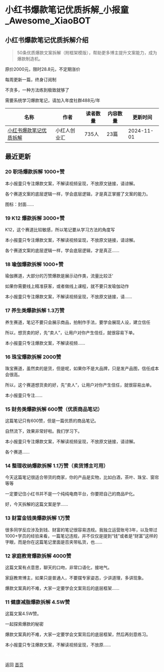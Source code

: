 # 小红书爆款笔记优质拆解_小报童_Awesome_XiaoBOT

## 小红书爆款笔记优质拆解介绍
> 50条优质爆款文案拆解（附框架模版），帮助更多博主提升文案能力，成为爆款制造机。    
    
原价2000元，限时28.8元，不定期涨价    
    
每周更新一篇，终身订阅制    
    
不贪多，一种方法练到极致就够了    
    
需要系统学习爆款笔记，请加入年度社群488元/年  
  


|名称|作者|读者数量|内容数量|更新时间|
|---|---|---|---|---|
|[小红书爆款笔记优质拆解](https://xiaobot.net/p/xiaohongren?refer=9c3f1c95-a052-465a-9902-f6d75080262a)|小红人创业汇|735人|23篇|2024-11-01|

## 最近更新
### 20 职场爆款拆解 1000+赞

本小报童只专注爆款文案，不解读视频呈现，不放原文链接，请谅解。

各个赛道文案的底层逻辑一样，学会底层逻辑，才是真正掌握了文案的能力。



图标：封面......

### 19 K12 爆款拆解 3000+赞

K12，这个赛道比较敏感，所以笔记要从学习方法的角度写

本小报童只专注爆款文案，不解读视频呈现，不放原文链接，请谅解。

各个赛道文案的底层逻辑一样，学会底层逻辑，才是真正......

### 18 瑜伽爆款拆解 1000+赞

瑜伽赛道，大部分的万赞爆款是展示动作类，流量比较泛‘

如果你需要线上精准获客，或者做线上课程，就不要只发瑜伽动作

本小报童只专注爆款文案，不解读视频呈现，不放原文链接，请......

### 17 养生类爆款拆解 1.3万赞

养生赛道，笔记不要只会展示商品，拍制作手法，要学会展现人设，建立信任

所以，想货卖的好，先“卖人”，让用户对你产生信任，就很容易下单。

本小报童只专注爆款文案，不解读视频......

### 16 珠宝爆款拆解 2000赞

珠宝赛道，虽然卖的是货，但是呢，如果你不是大品牌，只是发产品图，信任成本会很高。

所以，这个赛道想货卖的好，先“卖人”，让用户对你产生信任，就很容易出单。

本小报童只专注......

### 15 财务类爆款拆解 600赞（优质商品笔记）

这篇笔记只有600赞，但是一篇优质的商品笔记。

自然流下，效果非常好啦。我们学习下。

本小报童只专注爆款文案，不解读视频呈现，不放原文链接，请谅解。

各个赛道......

### 14 整理收纳爆款拆解 1.1万赞（卖货博主可用）

今天这篇笔记很适合带货的商家，你的产品是实物，比如白酒，茶叶、珠宝、窗帘等等

一定要记住小红书并不是一个纯纯电商平台，你要把自己的商品IP化。

好，今天拆解的这篇文案是学......

### 13 财富金钱类爆款拆解 1万赞

很多同学反应涉及到钱、财富的笔记很容易违规。我独立运营账号3年，以及带过1000+学员的经验来看，一篇笔记违规，并不仅仅是提到“钱”或者是“财富”这样的字眼，而是你在这篇笔记里面是否夹带私货，也......

### 12 家庭教育爆款拆解 4000赞

这篇文案有点意思，聊天的口吻，非常口语化，接地气。

家庭教育博主，如果只是普通人，不要摆专家姿态，少讲道理，多讲现象。

爆款文案真的不难，大家一定要学会文案背后的底层框架......

### 11 健康减脂爆款拆解 4.5W赞

这篇文案4.5W赞。

一起探索爆款的秘密

爆款文案真的不难，大家一定要学会文案背后的底层框架，然后再刻意练习。

本小报童只专注爆款文案，不解读视频呈现，不放原......


<a href="https://github.com/Reno9527/awesome-xiaobot" style="color: white; text-decoration: none;">awesome-xiaobot</a>

返回 [首页](../README.md)
